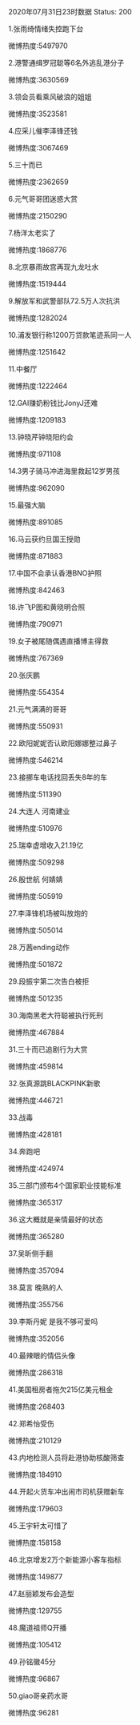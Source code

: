 2020年07月31日23时数据
Status: 200

1.张雨绮情绪失控跑下台

微博热度:5497970

2.港警通缉罗冠聪等6名外逃乱港分子

微博热度:3630569

3.领会员看乘风破浪的姐姐

微博热度:3523581

4.应采儿催李泽锋还钱

微博热度:3067469

5.三十而已

微博热度:2362659

6.元气哥哥团迷惑大赏

微博热度:2150290

7.杨洋太老实了

微博热度:1868776

8.北京暴雨故宫再现九龙吐水

微博热度:1519444

9.解放军和武警部队72.5万人次抗洪

微博热度:1282024

10.浦发银行称1200万贷款笔迹系同一人

微博热度:1251642

11.中餐厅

微博热度:1222464

12.GAI赚奶粉钱比JonyJ还难

微博热度:1209183

13.钟晓芹钟晓阳约会

微博热度:971108

14.3男子骑马冲进海里救起12岁男孩

微博热度:962090

15.最强大脑

微博热度:891085

16.马云获约旦国王授勋

微博热度:871883

17.中国不会承认香港BNO护照

微博热度:842463

18.许飞P图和黄晓明合照

微博热度:790971

19.女子被尾随偶遇直播博主得救

微博热度:767369

20.张庆鹏

微博热度:554354

21.元气满满的哥哥

微博热度:550931

22.欧阳妮妮否认欧阳娜娜整过鼻子

微博热度:546214

23.接挪车电话找回丢失8年的车

微博热度:511390

24.大连人 河南建业

微博热度:510976

25.瑞幸虚增收入21.19亿

微博热度:509298

26.殷世航 何婧婧

微博热度:505919

27.李泽锋机场被叫放炮的

微博热度:505014

28.万茜ending动作

微博热度:501872

29.段振宇第二次告白被拒

微博热度:501235

30.海南黑老大符聪被执行死刑

微博热度:467884

31.三十而已追剧行为大赏

微博热度:459814

32.张真源跳BLACKPINK新歌

微博热度:446721

33.战毒

微博热度:428181

34.奔跑吧

微博热度:424974

35.三部门颁布4个国家职业技能标准

微博热度:365317

36.这大概就是亲情最好的状态

微博热度:365280

37.吴昕侧手翻

微博热度:357094

38.莫言 晚熟的人

微博热度:355756

39.李斯丹妮 是我不够可爱吗

微博热度:352056

40.最辣眼的情侣头像

微博热度:286318

41.美国租房者拖欠215亿美元租金

微博热度:268403

42.郑希怡受伤

微博热度:210129

43.内地检测人员将赴港协助核酸筛查

微博热度:184910

44.开起火货车冲出闹市司机获赠新车

微博热度:179603

45.王宇轩太可惜了

微博热度:158158

46.北京增发2万个新能源小客车指标

微博热度:149877

47.赵丽颖发布会造型

微博热度:129755

48.魔道祖师Q开播

微博热度:105412

49.孙铭徽45分

微博热度:96867

50.giao哥亲药水哥

微博热度:96281

